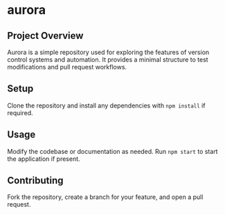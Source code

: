 # aurora

## Project Overview
Aurora is a simple repository used for exploring the features of version control systems and automation. It provides a minimal structure to test modifications and pull request workflows.

## Setup
Clone the repository and install any dependencies with `npm install` if required.

## Usage
Modify the codebase or documentation as needed. Run `npm start` to start the application if present.

## Contributing
Fork the repository, create a branch for your feature, and open a pull request.
